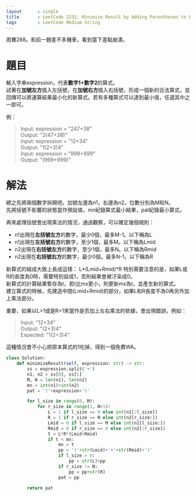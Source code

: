 ```yaml
---
layout      : single
title       : LeetCode 2232. Minimize Result by Adding Parentheses to Expression
tags 		: LeetCode Medium String
---
```

周賽288。和前一題差不多機車，看到當下差點崩潰。  

# 題目
輸入字串expression，代表**數字1+數字2**的算式。  
試著在**加號左方**插入左括號，在**加號右方**插入右括號，形成一個新的合法算式，並回傳可以將運算結果最小化的新算式。若有多種算式可以達到最小值，任選其中之一即可。  

例：  
> Input: expression = "247+38"  
> Output: "2(47+38)"  
> Input: expression = "12+34"  
> Output: "1(2+3)4"  
> Input: expression = "999+999"  
> Output: "(999+999)"  

# 解法
總之先將兩個數字拆開吧。加號左邊為n1，右邊為n2。位數分別為M和N。  
先將括號不影響的狀態當作預設值，mn紀錄算式最小結果，pat紀錄最小算式。  

再來處理括號會出現乘法的情況，通過觀察，可以確定幾個規則：  
- n1出現在**左括號左方**的數字，最少0個，最多M-1。以下稱為L  
- n1出現在**左括號右方**的數字，至少1個，最多M。以下稱為Lmid  
- n2出現在**右括號左方**的數字，至少1個，最多N。以下稱為Rmid  
- n2出現在**右括號右方**的數字，最少0個，最多N-1，以下稱為R  

新算式的組成大致上長成這樣： L*(Lmid+Rmid)*R
特別需要注意的是，如果L或R的長度為0時，需要特別設成1，否則結果會被汙染成0。  
新算式的計算結果暫存為t，若t比mx更小，則更新mx為t，並產生新的算式。  
建立算式的時候，先建造中間(Lmid+Rmid)的部分，如果L和R長度不為0再另外加上乘法部分。  

重要，如果以L>1或是R>1來當作是否加上左右乘法的依據，會出現錯誤，例如：  
> Input: "12+34"  
> Output: "(2+3)4"  
> Expected: "1(2+3)4"  

這種情況會不小心把原本算式的1吃掉，得到一個免費WA。

```python
class Solution:
    def minimizeResult(self, expression: str) -> str:
        ss = expression.split('+')
        n1, n2 = ss[0], ss[1]
        M, N = len(n1), len(n2)
        mn = int(n1)+int(n2)
        pat = '('+expression+')'

        for l_size in range(0, M):
            for r_size in range(1, N+1):
                L = 1 if l_size == 0 else int(n1[:l_size])
                R = 1 if r_size == N else int(n2[r_size:])
                Lmid = 0 if l_size == M else int(n1[l_size:])
                Rmid = 0 if r_size == 0 else int(n2[:r_size])
                t = L*R*(Lmid+Rmid)
                if t < mn:
                    mn = t
                    pp = '('+str(Lmid)+'+'+str(Rmid)+')'
                    if l_size > 0:
                        pp = str(L)+pp
                    if r_size != N:
                        pp = pp+str(R)
                    pat = pp

        return pat
```

